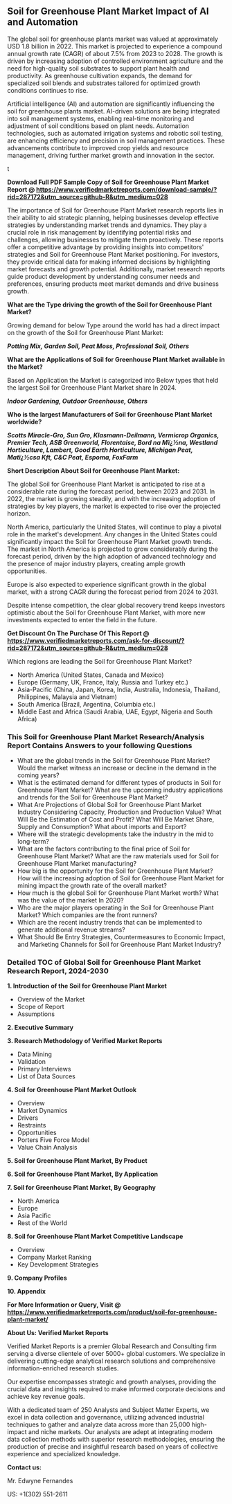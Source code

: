 <h2>Soil for Greenhouse Plant Market Impact of AI and Automation</h2><p>The global soil for greenhouse plants market was valued at approximately USD 1.8 billion in 2022. This market is projected to experience a compound annual growth rate (CAGR) of about 7.5% from 2023 to 2028. The growth is driven by increasing adoption of controlled environment agriculture and the need for high-quality soil substrates to support plant health and productivity. As greenhouse cultivation expands, the demand for specialized soil blends and substrates tailored for optimized growth conditions continues to rise.</p><p>Artificial intelligence (AI) and automation are significantly influencing the soil for greenhouse plants market. AI-driven solutions are being integrated into soil management systems, enabling real-time monitoring and adjustment of soil conditions based on plant needs. Automation technologies, such as automated irrigation systems and robotic soil testing, are enhancing efficiency and precision in soil management practices. These advancements contribute to improved crop yields and resource management, driving further market growth and innovation in the sector.</p>t</p><p id="" class=""><strong>Download Full PDF Sample Copy of Soil for Greenhouse Plant Market Report @ <a href="https://www.verifiedmarketreports.com/download-sample/?rid=287172&utm_source=github-R&utm_medium=028" target="_blank">https://www.verifiedmarketreports.com/download-sample/?rid=287172&utm_source=github-R&utm_medium=028</a></strong></p><p>The importance of&nbsp;Soil for Greenhouse Plant Market research reports lies in their ability to aid strategic planning, helping businesses develop effective strategies by understanding market trends and dynamics. They play a crucial role in risk management by identifying potential risks and challenges, allowing businesses to mitigate them proactively. These reports offer a competitive advantage by providing insights into competitors' strategies and Soil for Greenhouse Plant Market positioning. For investors, they provide critical data for making informed decisions by highlighting market forecasts and growth potential. Additionally, market research reports guide product development by understanding consumer needs and preferences, ensuring products meet market demands and drive business growth.</p><p><strong>What are the&nbsp;Type driving the growth of the Soil for Greenhouse Plant Market?</strong></p><p id="" class="">Growing demand for below Type around the world has had a direct impact on the growth of the Soil for Greenhouse Plant Market:</p><em><strong>Potting Mix, Garden Soil, Peat Moss, Professional Soil, Others</strong></em></p><strong>What are the&nbsp;Applications&nbsp;of Soil for Greenhouse Plant Market available in the Market?</strong></p><p id="" class="">Based on Application the Market is categorized into Below types that held the largest Soil for Greenhouse Plant Market share In 2024.</p><em><strong>Indoor Gardening, Outdoor Greenhouse, Others</strong></em></p><strong>Who is the largest Manufacturers of Soil for Greenhouse Plant Market worldwide?</strong></p><p><em><strong>Scotts Miracle-Gro, Sun Gro, Klasmann-Deilmann, Vermicrop Organics, Premier Tech, ASB Greenworld, Florentaise, Bord na Mï¿½na, Westland Horticulture, Lambert, Good Earth Horticulture, Michigan Peat, Matï¿½csa Kft, C&C Peat, Espoma, FoxFarm</strong></em></p><p id="" class=""><strong>Short Description About Soil for Greenhouse Plant Market:</strong></p><p>The global Soil for Greenhouse Plant Market is anticipated to rise at a considerable rate during the forecast period, between 2023 and 2031. In 2022, the market is growing steadily, and with the increasing adoption of strategies by key players, the market is expected to rise over the projected horizon.</p><p>North America, particularly the United States, will continue to play a pivotal role in the market's development. Any changes in the United States could significantly impact the Soil for Greenhouse Plant Market growth trends. The market in North America is projected to grow considerably during the forecast period, driven by the high adoption of advanced technology and the presence of major industry players, creating ample growth opportunities.</p><p>Europe is also expected to experience significant growth in the global market, with a strong CAGR during the forecast period from 2024 to 2031.</p><p>Despite intense competition, the clear global recovery trend keeps investors optimistic about the Soil for Greenhouse Plant Market, with more new investments expected to enter the field in the future.</p><p id="" class=""><strong>Get Discount On The Purchase Of This Report @ <a href="https://www.verifiedmarketreports.com/ask-for-discount/?rid=287172&utm_source=github-R&utm_medium=028" target="_blank">https://www.verifiedmarketreports.com/ask-for-discount/?rid=287172&utm_source=github-R&utm_medium=028</a></strong></p>Which regions are leading the Soil for Greenhouse Plant Market?</p><ul><li>North America (United States, Canada and Mexico)</li><li>Europe (Germany, UK, France, Italy, Russia and Turkey etc.)</li><li>Asia-Pacific (China, Japan, Korea, India, Australia, Indonesia, Thailand, Philippines, Malaysia and Vietnam)</li><li>South America (Brazil, Argentina, Columbia etc.)</li><li>Middle East and Africa (Saudi Arabia, UAE, Egypt, Nigeria and South Africa)</li></ul><h3 id="" class="">This Soil for Greenhouse Plant Market Research/Analysis Report Contains Answers to your following Questions</h3><ul><li>What are the global trends in the Soil for Greenhouse Plant Market? Would the market witness an increase or decline in the demand in the coming years?</li><li>What is the estimated demand for different types of products in Soil for Greenhouse Plant Market? What are the upcoming industry applications and trends for the Soil for Greenhouse Plant Market?</li><li>What Are Projections of Global Soil for Greenhouse Plant Market Industry Considering Capacity, Production and Production Value? What Will Be the Estimation of Cost and Profit? What Will Be Market Share, Supply and Consumption? What about imports and Export?</li><li>Where will the strategic developments take the industry in the mid to long-term?</li><li>What are the factors contributing to the final price of Soil for Greenhouse Plant Market? What are the raw materials used for Soil for Greenhouse Plant Market manufacturing?</li><li>How big is the opportunity for the Soil for Greenhouse Plant Market? How will the increasing adoption of Soil for Greenhouse Plant Market for mining impact the growth rate of the overall market?</li><li>How much is the global Soil for Greenhouse Plant Market worth? What was the value of the market In 2020?</li><li>Who are the major players operating in the Soil for Greenhouse Plant Market? Which companies are the front runners?</li><li>Which are the recent industry trends that can be implemented to generate additional revenue streams?</li><li>What Should Be Entry Strategies, Countermeasures to Economic Impact, and Marketing Channels for Soil for Greenhouse Plant Market Industry?</li></ul><h3 id="" class="">Detailed TOC of Global Soil for Greenhouse Plant Market Research Report, 2024-2030</h3><p id="" class=""><strong>1. Introduction of the Soil for Greenhouse Plant Market</strong></p><ul><li>Overview of the Market</li><li>Scope of Report</li><li>Assumptions</li></ul><p id="" class=""><strong>2. Executive Summary</strong></p><p id="" class=""><strong>3. Research Methodology of Verified Market Reports</strong></p><ul><li>Data Mining</li><li>Validation</li><li>Primary Interviews</li><li>List of Data Sources</li></ul><p id="" class=""><strong>4. Soil for Greenhouse Plant Market Outlook</strong></p><ul><li>Overview</li><li>Market Dynamics</li><li>Drivers</li><li>Restraints</li><li>Opportunities</li><li>Porters Five Force Model</li><li>Value Chain Analysis</li></ul><p id="" class=""><strong>5. Soil for Greenhouse Plant Market, By Product</strong></p><p id="" class=""><strong>6. Soil for Greenhouse Plant Market, By Application</strong></p><p id="" class=""><strong>7. Soil for Greenhouse Plant Market, By Geography</strong></p><ul><li>North America</li><li>Europe</li><li>Asia Pacific</li><li>Rest of the World</li></ul><p id="" class=""><strong>8. Soil for Greenhouse Plant Market Competitive Landscape</strong></p><ul><li>Overview</li><li>Company Market Ranking</li><li>Key Development Strategies</li></ul><p id="" class=""><strong>9. Company Profiles</strong></p><p id="" class=""><strong>10. Appendix</strong></p><p id="" class=""><strong>For More Information or Query, Visit @ <a href="https://www.verifiedmarketreports.com/product/soil-for-greenhouse-plant-market/" target="_blank">https://www.verifiedmarketreports.com/product/soil-for-greenhouse-plant-market/</a></strong></p><p id="" class=""><strong>About Us: Verified Market Reports</strong></p><p id="" class="">Verified Market Reports is a premier Global Research and Consulting firm serving a diverse clientele of over 5000+ global customers. We specialize in delivering cutting-edge analytical research solutions and comprehensive information-enriched research studies.</p><p id="" class="">Our expertise encompasses strategic and growth analyses, providing the crucial data and insights required to make informed corporate decisions and achieve key revenue goals.</p><p id="" class="">With a dedicated team of 250 Analysts and Subject Matter Experts, we excel in data collection and governance, utilizing advanced industrial techniques to gather and analyze data across more than 25,000 high-impact and niche markets. Our analysts are adept at integrating modern data collection methods with superior research methodologies, ensuring the production of precise and insightful research based on years of collective experience and specialized knowledge.</p><p id="" class=""><strong>Contact us:</strong></p><p id="" class="">Mr. Edwyne Fernandes</p><p id="" class="">US: +1(302) 551-2611</p>